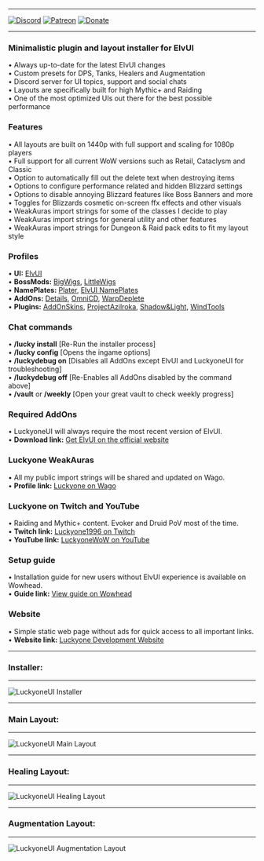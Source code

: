 ***
[![Discord](https://img.shields.io/badge/Join-Discord-green)](https://discord.gg/xRY4bwA) [![Patreon](https://img.shields.io/badge/Support-Patreon-orange)](https://www.patreon.com/luckyone) [![Donate](https://img.shields.io/badge/Support-Donate-blue)](https://streamlabs.com/luckyone1996/tip)  
***

### **Minimalistic plugin and layout installer for ElvUI**  
• Always up-to-date for the latest ElvUI changes  
• Custom presets for DPS, Tanks, Healers and Augmentation  
• Discord server for UI topics, support and social chats  
• Layouts are specifically built for high Mythic+ and Raiding  
• One of the most optimized UIs out there for the best possible performance  

### **Features**  
• All layouts are built on 1440p with full support and scaling for 1080p players  
• Full support for all current WoW versions such as Retail, Cataclysm and Classic  
• Option to automatically fill out the delete text when destroying items  
• Options to configure performance related and hidden Blizzard settings  
• Options to disable annoying Blizzard features like Boss Banners and more  
• Toggles for Blizzards cosmetic on-screen ffx effects and other visuals  
• WeakAuras import strings for some of the classes I decide to play  
• WeakAuras import strings for general utility and other features  
• WeakAuras import strings for Dungeon & Raid pack edits to fit my layout style  

### **Profiles**  
• **UI:** [ElvUI](https://www.tukui.org/)  
• **BossMods:** [BigWigs](https://www.curseforge.com/wow/addons/big-wigs), [LittleWigs](https://www.curseforge.com/wow/addons/little-wigs)  
• **NamePlates:** [Plater](https://www.curseforge.com/wow/addons/plater-nameplates), [ElvUI NamePlates](https://www.tukui.org/)  
• **AddOns:** [Details](https://www.curseforge.com/wow/addons/details), [OmniCD](https://www.curseforge.com/wow/addons/omnicd), [WarpDeplete](https://www.curseforge.com/wow/addons/warpdeplete)  
• **Plugins:** [AddOnSkins](https://www.curseforge.com/wow/addons/addonskins), [ProjectAzilroka](https://www.curseforge.com/wow/addons/projectazilroka), [Shadow&Light](https://www.curseforge.com/wow/addons/elvui-shadow-light), [WindTools](https://www.curseforge.com/wow/addons/elvui-windtools)  

### **Chat commands**  
• **/lucky install** [Re-Run the installer process]  
• **/lucky config** [Opens the ingame options]  
• **/luckydebug on** [Disables all AddOns except ElvUI and LuckyoneUI for troubleshooting]  
• **/luckydebug off** [Re-Enables all AddOns disabled by the command above]  
• **/vault** or **/weekly** [Open your great vault to check weekly progress]  

### **Required AddOns**  
• LuckyoneUI will always require the most recent version of ElvUI.  
• **Download link:** [Get ElvUI on the official website](https://www.tukui.org/)  

### **Luckyone WeakAuras**  
• All my public import strings will be shared and updated on Wago.  
• **Profile link:** [Luckyone on Wago](https://wago.io/p/Luckyone)  

### **Luckyone on Twitch and YouTube**  
• Raiding and Mythic+ content. Evoker and Druid PoV most of the time.  
• **Twitch link:** [Luckyone1996 on Twitch](https://www.twitch.tv/Luckyone1996)  
• **YouTube link:** [LuckyoneWoW on YouTube](https://www.youtube.com/@LuckyoneWoW)  

### **Setup guide**  
• Installation guide for new users without ElvUI experience is available on Wowhead.  
• **Guide link:** [View guide on Wowhead](https://www.wowhead.com/guide=10680/elvui-luckyoneui-addon-plugin-guide)  

### **Website**  
• Simple static web page without ads for quick access to all important links.  
• **Website link:** [Luckyone Development Website](https://luckyone.dev/)  

***
### **Installer:**  
***
![LuckyoneUI Installer](https://i.imgur.com/T6Y8ZKN.jpg)  
***
### **Main Layout:**  
***
![LuckyoneUI Main Layout](https://i.imgur.com/h87gwkX.jpg)  
***
### **Healing Layout:**  
***
![LuckyoneUI Healing Layout](https://i.imgur.com/Rgliysf.jpg)  
***
### **Augmentation Layout:**  
***
![LuckyoneUI Augmentation Layout](https://i.imgur.com/N57uZWX.jpg)  